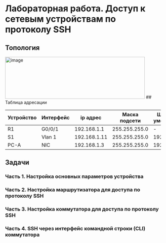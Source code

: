 # Лабораторная работа. Доступ к сетевым устройствам по протоколу SSH  
## 	Топология  
<img width="452" height="136" alt="image" src="https://github.com/user-attachments/assets/4417f231-ef45-4f6c-8e25-79b52921d858" />  
## Таблица адресации  

| Устройство | Интерфейс | ip адрес         | Маска подсети  | Шлюз по умолчанию |
|------------|-----------|------------------|----------------|-----------------  |
|     R1     |  G0/0/1   |  192.168.1.1     | 255.255.255.0  |         -         |
|     S1     |   Vlan 1  |  192.168.1.11    | 255.255.255.0  |     192.168.1.1   |
|     PC-A   |    NIC    |  192.168.1.3     | 255.255.255.0  |     192.168.1.1   |  

##	Задачи
 ### Часть 1. Настройка основных параметров устройства
 ### Часть 2. Настройка маршрутизатора для доступа по протоколу SSH
 ### Часть 3. Настройка коммутатора для доступа по протоколу SSH
 ### Часть 4. SSH через интерфейс командной строки (CLI) коммутатора



